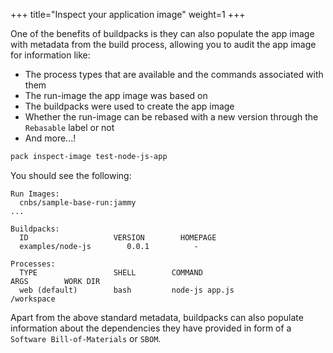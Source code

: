 +++
title="Inspect your application image"
weight=1
+++

One of the benefits of buildpacks is they can also populate the app image with metadata from the build process,
allowing you to audit the app image for information like:
* The process types that are available and the commands associated with them
* The run-image the app image was based on
* The buildpacks were used to create the app image
* Whether the run-image can be rebased with a new version through the `Rebasable` label or not
* And more...!

```bash
pack inspect-image test-node-js-app
```
You should see the following:

```text
Run Images:
  cnbs/sample-base-run:jammy
...

Buildpacks:
  ID                   VERSION        HOMEPAGE
  examples/node-js        0.0.1          -

Processes:
  TYPE                 SHELL        COMMAND                           ARGS        WORK DIR
  web (default)        bash         node-js app.js                                   /workspace
```

Apart from the above standard metadata, buildpacks can also populate information about the dependencies they have provided in form of a `Software Bill-of-Materials` or `SBOM`.